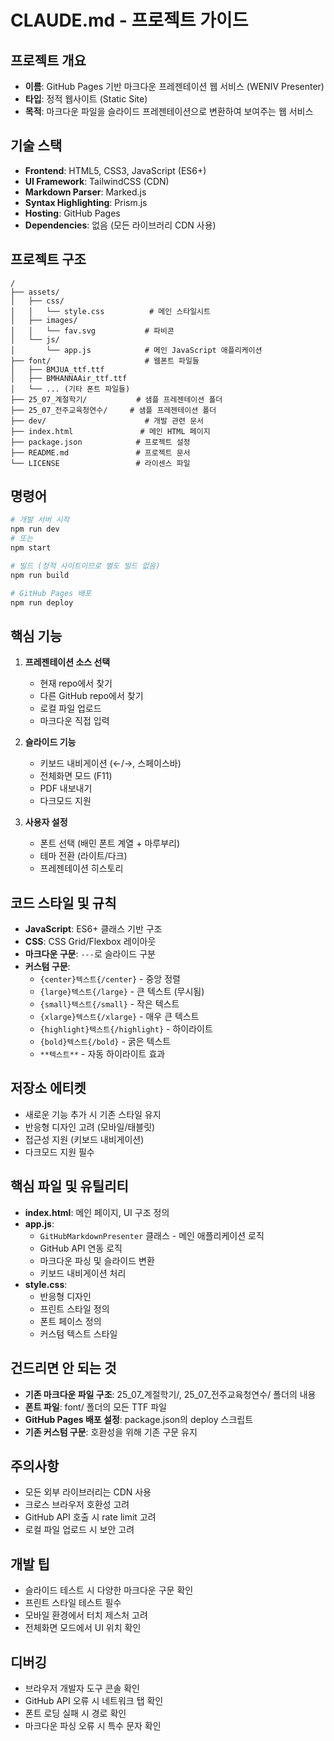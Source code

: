 # CLAUDE.md - 프로젝트 가이드

## 프로젝트 개요
- **이름**: GitHub Pages 기반 마크다운 프레젠테이션 웹 서비스 (WENIV Presenter)
- **타입**: 정적 웹사이트 (Static Site)
- **목적**: 마크다운 파일을 슬라이드 프레젠테이션으로 변환하여 보여주는 웹 서비스

## 기술 스택
- **Frontend**: HTML5, CSS3, JavaScript (ES6+)
- **UI Framework**: TailwindCSS (CDN)
- **Markdown Parser**: Marked.js
- **Syntax Highlighting**: Prism.js
- **Hosting**: GitHub Pages
- **Dependencies**: 없음 (모든 라이브러리 CDN 사용)

## 프로젝트 구조
```
/
├── assets/
│   ├── css/
│   │   └── style.css          # 메인 스타일시트
│   ├── images/
│   │   └── fav.svg           # 파비콘
│   └── js/
│       └── app.js            # 메인 JavaScript 애플리케이션
├── font/                     # 웹폰트 파일들
│   ├── BMJUA_ttf.ttf
│   ├── BMHANNAAir_ttf.ttf
│   └── ... (기타 폰트 파일들)
├── 25_07_계절학기/           # 샘플 프레젠테이션 폴더
├── 25_07_전주교육청연수/     # 샘플 프레젠테이션 폴더
├── dev/                      # 개발 관련 문서
├── index.html               # 메인 HTML 페이지
├── package.json            # 프로젝트 설정
├── README.md               # 프로젝트 문서
└── LICENSE                 # 라이센스 파일
```

## 명령어
```bash
# 개발 서버 시작
npm run dev
# 또는
npm start

# 빌드 (정적 사이트이므로 별도 빌드 없음)
npm run build

# GitHub Pages 배포
npm run deploy
```

## 핵심 기능
1. **프레젠테이션 소스 선택**
   - 현재 repo에서 찾기
   - 다른 GitHub repo에서 찾기
   - 로컬 파일 업로드
   - 마크다운 직접 입력

2. **슬라이드 기능**
   - 키보드 내비게이션 (←/→, 스페이스바)
   - 전체화면 모드 (F11)
   - PDF 내보내기
   - 다크모드 지원

3. **사용자 설정**
   - 폰트 선택 (배민 폰트 계열 + 마루부리)
   - 테마 전환 (라이트/다크)
   - 프레젠테이션 히스토리

## 코드 스타일 및 규칙
- **JavaScript**: ES6+ 클래스 기반 구조
- **CSS**: CSS Grid/Flexbox 레이아웃
- **마크다운 구문**: `---`로 슬라이드 구분
- **커스텀 구문**:
  - `{center}텍스트{/center}` - 중앙 정렬
  - `{large}텍스트{/large}` - 큰 텍스트 (무시됨)
  - `{small}텍스트{/small}` - 작은 텍스트
  - `{xlarge}텍스트{/xlarge}` - 매우 큰 텍스트
  - `{highlight}텍스트{/highlight}` - 하이라이트
  - `{bold}텍스트{/bold}` - 굵은 텍스트
  - `**텍스트**` - 자동 하이라이트 효과

## 저장소 에티켓
- 새로운 기능 추가 시 기존 스타일 유지
- 반응형 디자인 고려 (모바일/태블릿)
- 접근성 지원 (키보드 내비게이션)
- 다크모드 지원 필수

## 핵심 파일 및 유틸리티
- **index.html**: 메인 페이지, UI 구조 정의
- **app.js**: 
  - `GitHubMarkdownPresenter` 클래스 - 메인 애플리케이션 로직
  - GitHub API 연동 로직
  - 마크다운 파싱 및 슬라이드 변환
  - 키보드 내비게이션 처리
- **style.css**: 
  - 반응형 디자인
  - 프린트 스타일 정의
  - 폰트 페이스 정의
  - 커스텀 텍스트 스타일

## 건드리면 안 되는 것
- **기존 마크다운 파일 구조**: 25_07_계절학기/, 25_07_전주교육청연수/ 폴더의 내용
- **폰트 파일**: font/ 폴더의 모든 TTF 파일
- **GitHub Pages 배포 설정**: package.json의 deploy 스크립트
- **기존 커스텀 구문**: 호환성을 위해 기존 구문 유지

## 주의사항
- 모든 외부 라이브러리는 CDN 사용
- 크로스 브라우저 호환성 고려
- GitHub API 호출 시 rate limit 고려
- 로컬 파일 업로드 시 보안 고려

## 개발 팁
- 슬라이드 테스트 시 다양한 마크다운 구문 확인
- 프린트 스타일 테스트 필수
- 모바일 환경에서 터치 제스처 고려
- 전체화면 모드에서 UI 위치 확인

## 디버깅
- 브라우저 개발자 도구 콘솔 확인
- GitHub API 오류 시 네트워크 탭 확인
- 폰트 로딩 실패 시 경로 확인
- 마크다운 파싱 오류 시 특수 문자 확인